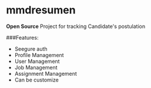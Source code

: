 mmdresumen
==========
**Open Source** Project for tracking Candidate's postulation

###Features:

* Seegure auth
* Profile Management
* User Management
* Job Management
* Assignment Management
* Can be customize
